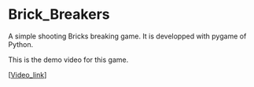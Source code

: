 # Brick_Breakers
 A simple shooting Bricks breaking game. It is developped with pygame of Python.
 
 This is the demo video for this game.
 
 [[Video_link](https://img.youtube.com/vi/Gy7AMB_dMXM&ab_channel=DWorld)]
